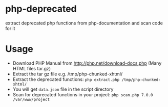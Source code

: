 # php-deprecated
extract deprecated php functions from php-documentation and scan code for it

# Usage

- Download PHP Manual from http://php.net/download-docs.php (Many HTML files tar.gz)
- Extract the tar gz file e.g. /tmp/php-chunked-xhtml/
- Extract the deprecated functions: `php extract.php /tmp/php-chunked-xhtml/`
- You will get `data.json` file in the script directory
- Scan for deprecated functions in your project: `php scan.php 7.0.0 /var/www/project`
